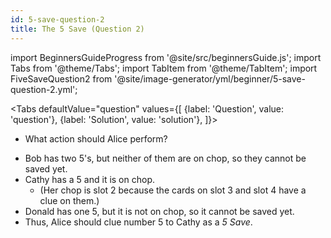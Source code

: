 ```yaml
---
id: 5-save-question-2
title: The 5 Save (Question 2)
---
```


import BeginnersGuideProgress from '@site/src/beginnersGuide.js';
import Tabs from '@theme/Tabs';
import TabItem from '@theme/TabItem';
import FiveSaveQuestion2 from '@site/image-generator/yml/beginner/5-save-question-2.yml';

<BeginnersGuideProgress id="5-save-question-2" />

<!-- lint disable no-undefined-references -->

<Tabs
defaultValue="question"
values={[
{label: 'Question', value: 'question'},
{label: 'Solution', value: 'solution'},
]}>
<TabItem value="question">

- What action should Alice perform?

</TabItem>
<TabItem value="solution">

- Bob has two 5's, but neither of them are on chop, so they cannot be saved yet.
- Cathy has a 5 and it is on chop.
  - (Her chop is slot 2 because the cards on slot 3 and slot 4 have a clue on them.)
- Donald has one 5, but it is not on chop, so it cannot be saved yet.
- Thus, Alice should clue number 5 to Cathy as a _5 Save_.

</TabItem>
</Tabs>

<FiveSaveQuestion2 />
